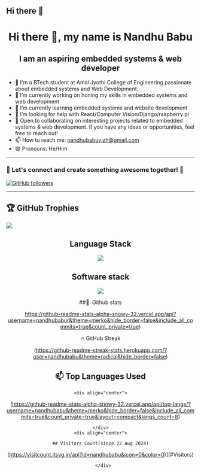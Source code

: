 ## Hi there 👋

<!--
**nandhubabu/nandhubabu** is a ✨ _special_ ✨ repository because its `README.md` (this file) appears on your GitHub profile.

Here are some ideas to get you started:

- 🔭 I’m currently working on ...
- 🌱 I’m currently learning ...
- 👯 I’m looking to collaborate on ...
- 🤔 I’m looking for help with ...
- 💬 Ask me about ...
- 📫 How to reach me: ...
- 😄 Pronouns: ...
- ⚡ Fun fact: ...
-->
<h1 align="center">Hi there 👋, my name is Nandhu Babu</h1>
<h2 align="center">I am an aspiring embedded systems & web developer</h2>


- 👀 I'm a BTech student at Amal Jyothi College of Engineering passionate about embedded systems and Web Development.
- 🔭 I’m currently working on honing my skills in embedded systems and web development  
- 🌱 I’m currently learning embedded systems and website development 
- 🤔 I’m looking for help with React/Computer Vision/Django/raspberry pi
- 💞️ Open to collaborating on interesting projects related to embedded systems & web development. If you have any ideas or opportunities, feel free to reach out!
- 📫 How to reach me: nandhubabuvizh@gmail.com 
- 😄 Pronouns: He/Him

<hr />

<h3> 🌟 Let's connect and create something awesome together! 🚀 </h3>

[![GitHub followers](https://img.shields.io/badge/GitHub-100000?style=for-the-badge&logo=github&logoColor=white)](https://github.com/RED-EYE)
<hr />

## 🏆 GitHub Trophies
![](https://github-profile-trophy.vercel.app/?username=nandhubabu&theme=radical&no-frame=false&no-bg=true&margin-w=4)

<div align = "center" >
   
   ## Language Stack
   <p align="center">
     <a href="https://skillicons.dev">
       <img src="https://skillicons.dev/icons?i=c,py,java,cs,html,css,bootstrap,js,mysql" />
     </a>
   </p>
   
   ## Software stack
   <p align="center">
     <a href="https://skillicons.dev">
       <img src="https://skillicons.dev/icons?i=git,github,ubuntu,linux,vscode,arduino,windows,figma" />
     </a>
   </p>
   
             
             
             
   
  ##🧰 &nbsp;Github stats
    <div align="center">
    
 https://github-readme-stats-alpha-snowy-32.vercel.app/api?username=nandhubabur&theme=merko&hide_border=false&include_all_commits=true&count_private=true)<br/>
    </div>

 🔥 GitHub Streak
    <div align="center">

   (https://github-readme-streak-stats.herokuapp.com/?user=nandhubabu&theme=radical&hide_border=false)<br/>
    

##  📫 Top Languages Used

    <div align="center">
    
   (https://github-readme-stats-alpha-snowy-32.vercel.app/api/top-langs/?username=nandhubabu&theme=merko&hide_border=false&include_all_commits=true&count_private=true&layout=compact&langs_count=8)

    </div>
    <div align="center">
    
    ## Visitors Count(since 22 Aug 2024)

   (https://visitcount.itsvg.in/api?id=nandhubabu&icon=0&color=0)](#Visitors)

      </div>
